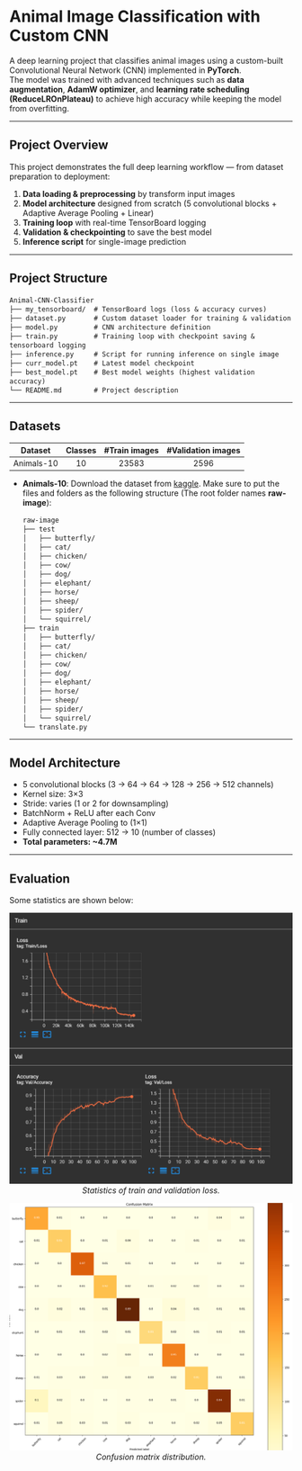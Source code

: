 # Animal Image Classification with Custom CNN

A deep learning project that classifies animal images using a custom-built Convolutional Neural Network (CNN) implemented in **PyTorch**.  
The model was trained with advanced techniques such as **data augmentation**, **AdamW optimizer**, and **learning rate scheduling (ReduceLROnPlateau)** to achieve high accuracy while keeping the model from overfitting.

---

## Project Overview

This project demonstrates the full deep learning workflow — from dataset preparation to deployment:

1. **Data loading & preprocessing** by transform input images
2. **Model architecture** designed from scratch (5 convolutional blocks + Adaptive Average Pooling + Linear)
3. **Training loop** with real-time TensorBoard logging
4. **Validation & checkpointing** to save the best model
5. **Inference script** for single-image prediction

---

## Project Structure
```
Animal-CNN-Classifier
├── my_tensorboard/  # TensorBoard logs (loss & accuracy curves)
├── dataset.py       # Custom dataset loader for training & validation
├── model.py         # CNN architecture definition
├── train.py         # Training loop with checkpoint saving & tensorboard logging
├── inference.py     # Script for running inference on single image
├── curr_model.pt    # Latest model checkpoint
├── best_model.pt    # Best model weights (highest validation accuracy)
└── README.md        # Project description
```

---

## Datasets
| Dataset                | Classes |    #Train images      |    #Validation images      |
|------------------------|:---------:|:-----------------------:|:----------------------------:|
| Animals-10               |    10   |         23583        |             2596           |

- **Animals-10**:
  Download the dataset from [kaggle](https://www.kaggle.com/datasets/alessiocorrado99/animals10/data). Make sure to put the files and folders as the following structure (The root folder names **raw-image**):
  ```
  raw-image
  ├── test
  │   ├── butterfly/
  │   ├── cat/
  │   ├── chicken/
  │   ├── cow/
  │   ├── dog/
  │   ├── elephant/
  │   ├── horse/
  │   ├── sheep/
  │   ├── spider/
  │   └── squirrel/
  ├── train
  │   ├── butterfly/
  │   ├── cat/
  │   ├── chicken/
  │   ├── cow/
  │   ├── dog/
  │   ├── elephant/
  │   ├── horse/
  │   ├── sheep/
  │   ├── spider/
  │   └── squirrel/
  └── translate.py 
  ```

---

## Model Architecture
- 5 convolutional blocks (3 → 64 → 64 → 128 → 256 → 512 channels)
- Kernel size: 3×3  
- Stride: varies (1 or 2 for downsampling)
- BatchNorm + ReLU after each Conv
- Adaptive Average Pooling to (1×1)
- Fully connected layer: 512 → 10 (number of classes)
- **Total parameters: ~4.7M**

---

## Evaluation
Some statistics are shown below:
<p align="center">
  <img src="demo/statistic.png"><br/>
  <i>Statistics of train and validation loss.</i>
</p>

<p align="center">
  <img src="demo/confusion matrix.png"><br/>
  <i>Confusion matrix distribution.</i>
</p>
